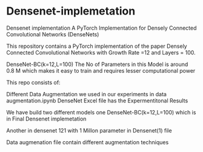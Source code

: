 # Densenet-implemetation
Densenet  implementation
A PyTorch Implementation for Densely Connected Convolutional Networks (DenseNets)

This repository contains a PyTorch implementation of the paper Densely Connected Convolutional Networks with Growth Rate =12 and Layers = 100.

DenseNet-BC(k=12,L=100)
The No of Parameters in this Model is around 0.8 M which makes it easy to train and requires lesser computational power

This repo consists of:

Different Data Augmentation we used in our experiments in data augmentation.ipynb
DenseNet Excel file has the Expermentitonal Results

We have build two different models one DenseNet-BC(k=12,L=100) which is in Final Densenet implemetation 

Another in densenet 121 with  1 Millon parameter in Densenet(1) file

Data augmenation file contain different augmentation techniques 
